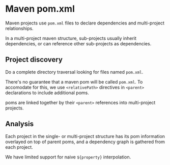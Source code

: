 # Maven pom.xml

Maven projects use `pom.xml` files to declare dependencies and multi-project relationships.

In a multi-project maven structure, sub-projects usually inherit dependencies, or can reference other sub-projects as dependencies.

## Project discovery

Do a complete directory traversal looking for files named `pom.xml`.

There's no guarantee that a maven pom will be called `pom.xml`. To accomodate for this, we use `<relativePath>` directives in `<parent>` declarations to include additional poms.

poms are linked together by their `<parent>` references into multi-project projects.

## Analysis

Each project in the single- or multi-project structure has its pom information overlayed on top of parent poms, and a dependency graph is gathered from each project.

We have limited support for naive `${property}` interpolation.
